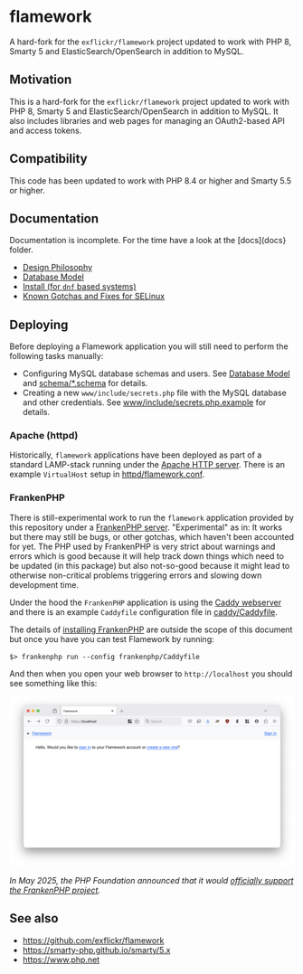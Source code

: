 # flamework

A hard-fork for the `exflickr/flamework` project updated to work with PHP 8, Smarty 5 and ElasticSearch/OpenSearch in addition to MySQL.

## Motivation

This is a hard-fork for the `exflickr/flamework` project updated to work with PHP 8, Smarty 5 and ElasticSearch/OpenSearch in addition to MySQL. It also includes libraries and web pages for managing an OAuth2-based API and access tokens.

## Compatibility

This code has been updated to work with PHP 8.4 or higher and Smarty 5.5 or higher.

## Documentation

Documentation is incomplete. For the time have a look at the [docs](docs} folder.

* [Design Philosophy](docs/philosophy.md)
* [Database Model](docs/database_model.md)
* [Install (for `dnf` based systems)](docs/install.md)
* [Known Gotchas and Fixes for SELinux](docs/selinux.md)

## Deploying

Before deploying a Flamework application you will still need to perform the following tasks manually:

* Configuring MySQL database schemas and users. See [Database Model](docs/database_model.md) and [schema/*.schema](schema) for details.
* Creating a new `www/include/secrets.php` file with the MySQL database and other credentials. See [www/include/secrets.php.example](www/include/secrets.php.example) for details.

### Apache (httpd)

Historically, `flamework` applications have been deployed as part of a standard LAMP-stack running under the [Apache HTTP server](https://httpd.apache.org/). There is an example `VirtualHost` setup in [httpd/flamework.conf](httpd/flamework.conf).

### FrankenPHP

There is still-experimental work to run the `flamework` application provided by this repository under a [FrankenPHP server](https://frankenphp.dev/). "Experimental" as in: It works but there may still be bugs, or other gotchas, which haven't been accounted for yet. The PHP used by FrankenPHP is very strict about warnings and errors which is good because it will help track down things which need to be updated (in this package) but also not-so-good because it might lead to otherwise non-critical problems triggering errors and slowing down development time. 

Under the hood the `FrankenPHP` application is using the [Caddy webserver](https://caddyserver.com/) and there is an example `Caddyfile` configuration file in [caddy/Caddyfile](caddy/Caddyfile). 

The details of [installing FrankenPHP](https://github.com/dunglas/frankenphp?tab=readme-ov-file#getting-started) are outside the scope of this document but once you have you can test Flamework by running:

```
$> frankenphp run --config frankenphp/Caddyfile
```

And then when you open your web browser to `http://localhost` you should see something like this:

![](docs/images/flamework-frankenphp.png)

_In May 2025, the PHP Foundation announced that it would [officially support the FrankenPHP project](https://thephp.foundation/blog/2025/05/15/frankenphp/)._

## See also

* https://github.com/exflickr/flamework
* https://smarty-php.github.io/smarty/5.x
* https://www.php.net
